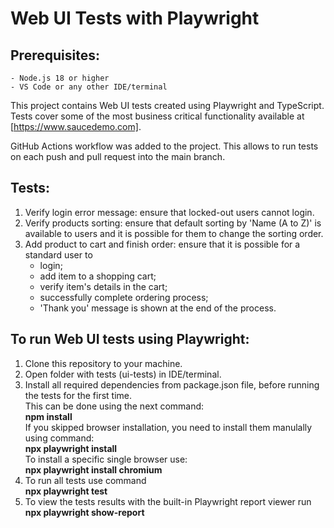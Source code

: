 # Web UI Tests with Playwright

## Prerequisites:
	- Node.js 18 or higher
	- VS Code or any other IDE/terminal

This project contains Web UI tests created using Playwright and TypeScript.
Tests cover some of the most business critical functionality available at [https://www.saucedemo.com].

GitHub Actions workflow was added to the project. This allows to run tests on each push and pull request into the main branch.

## Tests:
1. Verify login error message: ensure that locked-out users cannot login.
2. Verify products sorting: ensure that default sorting by 'Name (A to Z)' is available to users and it is possible for them to change the sorting order.
3. Add product to cart and finish order: ensure that it is possible for a standard user to 
	- login;
	- add item to a shopping cart;
	- verify item's details in the cart;
	- successfully complete ordering process;
	- 'Thank you' message is shown at the end of the process.

## To run Web UI tests using Playwright:
1. Clone this repository to your machine.
2. Open folder with tests (ui-tests) in IDE/terminal. 
3. Install all required dependencies from package.json file, before running the tests for the first time.<br>
   This can be done using the next command:<br>
	**npm install**<br>
If you skipped browser installation, you need to install them manulally using command:<br>
	**npx playwright install**<br>
To install a specific single browser use:<br>
	**npx playwright install chromium**<br>
5. To run all tests use command<br>
	**npx playwright test**<br>
7. To view the tests results with the built-in Playwright report viewer run<br>
	**npx playwright show-report**<br>

